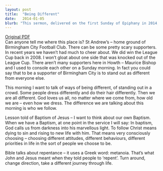 ```yaml
---
layout: post
title:  "Being Different"
date:   2014-01-05
blurb: "This sermon, delivered on the first Sunday of Epiphany in 2014, discusses the concept of being different and standing out in a crowd. The sermon emphasizes the importance of choosing to follow Christ, which means dying to sin and rising to new life with him. It also highlights the concept of repentance, using the Greek word 'metanoia', which means to turn around, change direction, and take a different journey through life."
---
```

[Original PDF](/assets/pdf/epiphany12014famserv.pdf)    
Can anyone tell me where this place is? St Andrew’s – home ground of Birmingham City Football Club. There can be some pretty scary supporters. In recent years we haven’t had much to cheer about. We did win the League Cup back in 2008. I won’t gloat about one side that was knocked out of the League Cup. There aren’t many supporters here in Howth – Maurice Bishop and I used to console each other on a Sunday morning. In fact you could say that to be a supporter of Birmingham City is to stand out as different from everyone else.

This morning I want to talk of ways of being different, of standing out in a crowd. Some people dress differently and do their hair differently. Then we are all different. God loves us all, no matter where we come from, how old we are – even how we dress. The difference we are talking about this morning is who we follow.

Lesson told of Baptism of Jesus – I want to think about our own Baptism. When we have a Baptism, at one point in the service I will say: In baptism, God calls us from darkness into his marvellous light. To follow Christ means dying to sin and rising to new life with him. That means very consciously choosing – choosing different attitudes, different behaviours, different priorities in life in the sort of people we choose to be.

Bible talks about repentance – it uses a Greek word: metanoia. That’s what John and Jesus meant when they told people to ‘repent’. Turn around, change direction, take a different journey through life.
